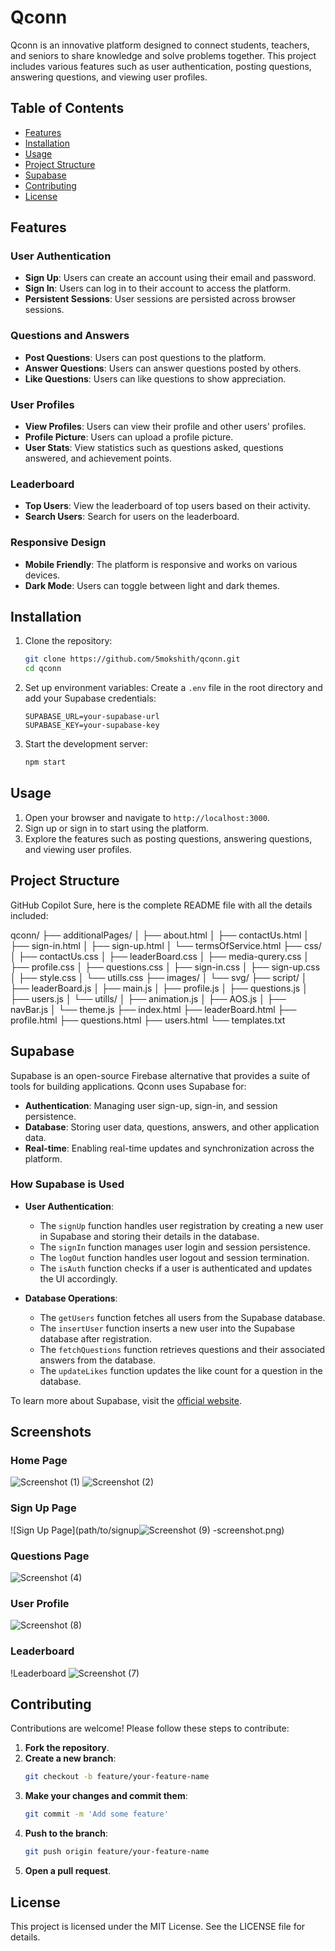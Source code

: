 # Qconn

Qconn is an innovative platform designed to connect students, teachers, and seniors to share knowledge and solve problems together. This project includes various features such as user authentication, posting questions, answering questions, and viewing user profiles.

## Table of Contents

- [Features](#features)
- [Installation](#installation)
- [Usage](#usage)
- [Project Structure](#project-structure)
- [Supabase](#supabase)
- [Contributing](#contributing)
- [License](#license)

## Features

### User Authentication
- **Sign Up**: Users can create an account using their email and password.
- **Sign In**: Users can log in to their account to access the platform.
- **Persistent Sessions**: User sessions are persisted across browser sessions.

### Questions and Answers
- **Post Questions**: Users can post questions to the platform.
- **Answer Questions**: Users can answer questions posted by others.
- **Like Questions**: Users can like questions to show appreciation.

### User Profiles
- **View Profiles**: Users can view their profile and other users' profiles.
- **Profile Picture**: Users can upload a profile picture.
- **User Stats**: View statistics such as questions asked, questions answered, and achievement points.

### Leaderboard
- **Top Users**: View the leaderboard of top users based on their activity.
- **Search Users**: Search for users on the leaderboard.

### Responsive Design
- **Mobile Friendly**: The platform is responsive and works on various devices.
- **Dark Mode**: Users can toggle between light and dark themes.

## Installation

1. Clone the repository:
    ```sh
    git clone https://github.com/5mokshith/qconn.git
    cd qconn
    ```

2. Set up environment variables:
    Create a `.env` file in the root directory and add your Supabase credentials:
    ```env
    SUPABASE_URL=your-supabase-url
    SUPABASE_KEY=your-supabase-key
    ```

3. Start the development server:
    ```sh
    npm start
    ```

## Usage

1. Open your browser and navigate to `http://localhost:3000`.
2. Sign up or sign in to start using the platform.
3. Explore the features such as posting questions, answering questions, and viewing user profiles.

## Project Structure
GitHub Copilot
Sure, here is the complete README file with all the details included:

qconn/ ├── additionalPages/ │ ├── about.html │ ├── contactUs.html │ ├── sign-in.html │ ├── sign-up.html │ └── termsOfService.html ├── css/ │ ├── contactUs.css │ ├── leaderBoard.css │ ├── media-qurery.css │ ├── profile.css │ ├── questions.css │ ├── sign-in.css │ ├── sign-up.css │ ├── style.css │ └── utills.css ├── images/ │ └── svg/ ├── script/ │ ├── leaderBoard.js │ ├── main.js │ ├── profile.js │ ├── questions.js │ ├── users.js │ └── utills/ │ ├── animation.js │ ├── AOS.js │ ├── navBar.js │ └── theme.js ├── index.html ├── leaderBoard.html ├── profile.html ├── questions.html ├── users.html └── templates.txt



## Supabase

Supabase is an open-source Firebase alternative that provides a suite of tools for building applications. Qconn uses Supabase for:

- **Authentication**: Managing user sign-up, sign-in, and session persistence.
- **Database**: Storing user data, questions, answers, and other application data.
- **Real-time**: Enabling real-time updates and synchronization across the platform.

### How Supabase is Used

- **User Authentication**: 
  - The `signUp` function handles user registration by creating a new user in Supabase and storing their details in the database.
  - The `signIn` function manages user login and session persistence.
  - The `logOut` function handles user logout and session termination.
  - The `isAuth` function checks if a user is authenticated and updates the UI accordingly.

- **Database Operations**:
  - The `getUsers` function fetches all users from the Supabase database.
  - The `insertUser` function inserts a new user into the Supabase database after registration.
  - The `fetchQuestions` function retrieves questions and their associated answers from the database.
  - The `updateLikes` function updates the like count for a question in the database.

To learn more about Supabase, visit the [official website](https://supabase.io/).

## Screenshots

### Home Page
![Screenshot (1)](https://github.com/user-attachments/assets/5e03f663-be35-48c8-88ce-ac9a688be5f9)
![Screenshot (2)](https://github.com/user-attachments/assets/4bfef424-cc6c-4296-8cff-0f8bb0e078a2)

### Sign Up Page
![Sign Up Page](path/to/signup![Screenshot (9)](https://github.com/user-attachments/assets/7d575d8a-ed79-447c-9475-1b395b97d3ba)
-screenshot.png)

### Questions Page
![Screenshot (4)](https://github.com/user-attachments/assets/4486f818-bcb2-4c4d-a44f-ac1793377e5f)

### User Profile
![Screenshot (8)](https://github.com/user-attachments/assets/365747a2-c7b9-4489-aade-3745f769e5d6)

### Leaderboard
!Leaderboard
![Screenshot (7)](https://github.com/user-attachments/assets/748607c4-5fe3-4397-ad98-cc28a6f80927)

## Contributing

Contributions are welcome! Please follow these steps to contribute:

1. **Fork the repository**.
2. **Create a new branch**:
    ```sh
    git checkout -b feature/your-feature-name
    ```
3. **Make your changes and commit them**:
    ```sh
    git commit -m 'Add some feature'
    ```
4. **Push to the branch**:
    ```sh
    git push origin feature/your-feature-name
    ```
5. **Open a pull request**.

## License

This project is licensed under the MIT License. See the LICENSE file for details.
